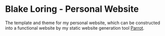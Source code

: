 # Blake Loring - Personal Website

The template and theme for my personal website, which can be constructed into a functional website by my static website generation tool [Parrot](https://github.com/jawline/Parrot/).
